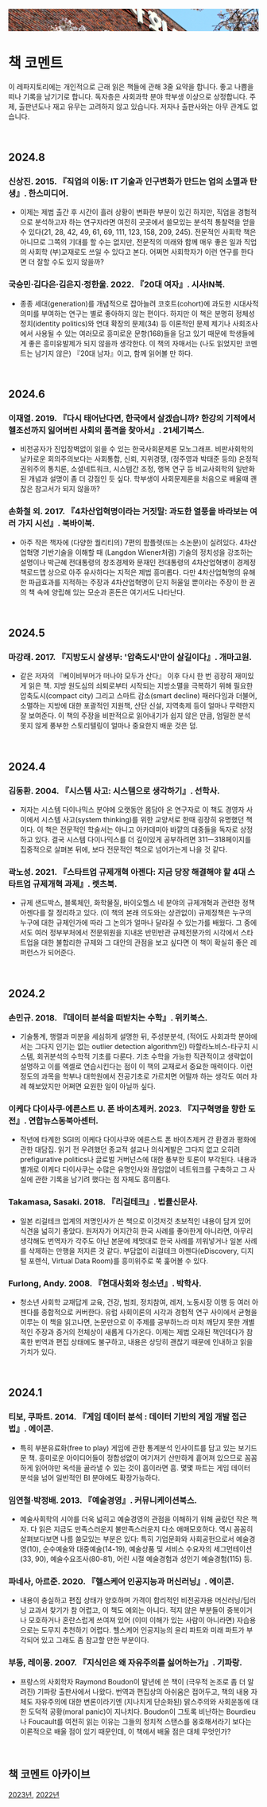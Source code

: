 <p align="center">
  <img src="https://github.com/hxk271/Syllabi/blob/main/sb1.jpg">
</p>

# 책 코멘트

이 레파지토리에는 개인적으로 근래 읽은 책들에 관해 3줄 요약을 합니다. 좋고 나쁨을 떠나 기록을 남기기로 합니다. 독자층은 사회과학 분야 학부생 이상으로 상정합니다. 주제, 출판년도나 재고 유무는 고려하지 않고 있습니다. 저자나 출판사와는 아무 관계도 없습니다.

<br/>

## 2024.8

### 신상진. 2015. 『직업의 이동: IT 기술과 인구변화가 만드는 업의 소멸과 탄생』. 한스미디어.

- 이제는 제법 출간 후 시간이 흘러 상황이 변화한 부분이 있긴 하지만, 직업을 경험적으로 분석하고자 하는 연구자라면 여전히 곳곳에서 쓸모있는 분석적 통찰력을 얻을 수 있다(21, 28, 42, 49, 61, 69, 111, 123, 158, 209, 245). 전문적인 사회학 책은 아니므로 그쪽의 기대를 할 수는 없지만, 전문직의 미래와 함께 매우 좋은 일과 직업의 사회학 (부)교재로도 쓰일 수 있다고 본다. 어쩌면 사회학자가 이런 연구를 한다면 더 잘할 수도 있지 않을까?

### 국승민·김다은·김은지·정한울. 2022. 『20대 여자』. 시사IN북.

- 종종 세대(generation)를 개념적으로 잡아늘려 코호트(cohort)에 과도한 시대사적 의미를 부여하는 연구는 별로 좋아하지 않는 편이다. 하지만 이 책은 분명히 정체성 정치(identity politics)와 연대 확장의 문제(34) 등 이론적인 문제 제기나 사회조사에서 사용될 수 있는 여러모로 흥미로운 문항(168)들을 담고 있기 때문에 학생들에게 좋은 흥미유발제가 되지 않을까 생각한다. 이 책의 자매서는 (나도 읽었지만 코멘트는 남기지 않은) 『20대 남자』이고, 함께 읽어볼 만 하다.


<br/>

## 2024.6

### 이재열. 2019. 『다시 태어난다면, 한국에서 살겠습니까? 한강의 기적에서 헬조선까지 잃어버린 사회의 품격을 찾아서』. 21세기북스.

- 비전공자가 진입장벽없이 읽을 수 있는 한국사회문제론 모노그래프. 비판사회학의 날카로운 회의주의보다는 사회통합, 신뢰, 지위경쟁, (정주영과 박태준 등의) 온정적 권위주의 통치론, 소셜네트워크, 시스템간 조정, 행복 연구 등 비교사회학의 일반화된 개념과 설명이 좀 더 강점인 듯 싶다. 학부생이 사회문제론을 처음으로 배울때 괜찮은 참고서가 되지 않을까?


### 손화철 외. 2017. 『4차산업혁명이라는 거짓말: 과도한 열풍을 바라보는 여러 가지 시선』. 북바이북.

- 아주 작은 책자에 (다양한 퀄리티의) 7편의 팜플렛(또는 소논문)이 실려있다. 4차산업혁명 기반기술을 이해할 때 (Langdon Wiener처럼) 기술의 정치성을 강조하는 설명이나 박근혜 전대통령의 창조경제와 문재인 전대통령의 4차산업혁병이 경제정책로드맵 상으로 아주 유사하다는 지적은 제법 흥미롭다. 다만 4차산업혁명의 유해한 파급효과를 지적하는 주장과 4차산업혁명이 단지 허울일 뿐이라는 주장이 한 권의 책 속에 양립해 있는 모순과 혼돈은 여기서도 나타난다.


<br/>

## 2024.5

### 마강래. 2017. 『지방도시 살생부: '압축도시'만이 살길이다』. 개마고원.

- 같은 저자의 『베이비부머가 떠나야 모두가 산다』 이후 다시 한 번 굉장히 재미있게 읽은 책. 지방 원도심의 쇠퇴로부터 시작되는 지방소멸을 극복하기 위해 필요한 압축도시(compact city) 그리고 스마트 감소(smart decline) 패러다임과 더불어, 소멸하는 지방에 대한 포괄적인 지원책, 산단 신설, 지역축제 등이 얼마나 무력한지 잘 보여준다. 이 책의 주장을 비판적으로 읽어내기가 쉽지 않은 만큼, 엄밀한 분석 못지 않게 풍부한 스토리텔링이 얼마나 중요한지 배운 것은 덤.


<br/>

## 2024.4

### 김동환. 2004. 『시스템 사고: 시스템으로 생각하기』. 선학사.

- 저자는 시스템 다이나믹스 분야에 오랫동안 몸담아 온 연구자로 이 책도 경영자 사이에서 시스템 사고(system thinking)를 위한 교양서로 한때 굉장히 유명했던 책이다. 이 책은 전문적인 학술서는 아니고 아카데미아 바깥의 대중들을 독자로 상정하고 있다. 결국 시스템 다이나믹스를 더 깊이있게 공부하려면 311ㅡ318페이지를 집중적으로 살펴본 뒤에, 보다 전문적인 책으로 넘어가는게 나을 것 같다.


### 곽노성. 2021. 『스타트업 규제개혁 아젠다: 지금 당장 해결해야 할 4대 스타트업 규제개혁 과제』. 렛츠북.

- 규제 샌드박스, 블록체인, 화학물질, 바이오헬스 네 분야의 규제개혁과 관련한 정책 아젠다를 잘 정리하고 있다. (이 책의 본래 의도와는 상관없이) 규제정책은 누구의 누구에 대한 규제인가에 따라 그 논의가 얼마나 달라질 수 있는가를 배웠다. 그 중에서도 여러 정부부처에서 전문위원을 지내온 반민반관 규제전문가의 시각에서 스타트업을 대한 불합리한 규제와 그 대안의 관점을 보고 싶다면 이 책이 확실히 좋은 레퍼런스가 되어준다.


<br/>

## 2024.2

### 손민규. 2018. 『데이터 분석을 떠받치는 수학』. 위키북스.

- 기술통계, 행렬과 미분을 세심하게 설명한 뒤, 주성분분석, (적어도 사회과학 분야에서는 그다지 인기는 없는 outlier detection algorithm인) 마할라노비스-타구치 시스템, 회귀분석의 수학적 기초를 다룬다. 기초 수학을 가능한 직관적이고 생략없이 설명하고 이를 엑셀로 연습시킨다는 점이 이 책의 교재로서 중요한 매력이다. 이런 정도의 과목을 학부나 대학원에서 전공기초로 가르치면 어떨까 하는 생각도 여러 차례 해보았지만 어쩌면 요원한 일이 아닐까 싶다.


### 이케다 다이사쿠·에른스트 U. 폰 바이츠제커. 2023. 『지구혁명을 향한 도전』. 연합뉴스동북아센터.

- 작년에 타계한 SGI의 이케다 다이사쿠와 에른스트 폰 바이츠제커 간 환경과 평화에 관한 대담집. 읽기 전 우려했던 종교적 설교나 의식계발은 그다지 없고 오히려 prefigurative politics나 글로벌 거버넌스에 대한 풍부한 토론이 부각된다. 내용과 별개로 이케다 다이사쿠는 수많은 유명인사와 끊임없이 네트워크를 구축하고 그 사실에 관한 기록을 남기려 했다는 점 자체도 흥미롭다.


### Takamasa, Sasaki. 2018. 『리걸테크』. 법률신문사.

- 일본 리걸테크 업계의 저명인사가 쓴 책으로 이것저것 초보적인 내용이 담겨 있어 식견을 넓히기 좋았다. 원저자가 어지간히 한국 사례를 좋아한게 아니라면, 아무리 생각해도 번역자가 각주도 아닌 본문에 제멋대로 한국 사례를 끼워넣거나 일본 사례를 삭제하는 만행을 저지른 것 같다. 부담없이 리걸테크 아젠다(eDiscovery, 디지털 포렌식, Virtual Data Room)를 흥미위주로 쭉 훑어볼 수 있다.


### Furlong, Andy. 2008. 『현대사회와 청소년』. 박학사.

- 청소년 사회학 교재답게 교육, 건강, 범죄, 정치참여, 레저, 노동시장 이행 등 여러 아젠다를 종합적으로 커버한다. 유럽 사회이론의 시각과 경험적 연구 사이에서 균형을 이루는 이 책을 읽고나면, 논문만으로 이 주제를 공부하느라 미처 깨닫지 못한 개별적인 주장과 증거의 전체상이 새롭게 다가온다. 이제는 제법 오래된 책인데다가 참혹한 번역과 편집 상태에도 불구하고, 내용은 상당히 괜찮기 때문에 인내하고 읽을 가치가 있다. 




<br/>

## 2024.1

### 티보, 쿠파트. 2014. 『게임 데이터 분석 : 데이터 기반의 게임 개발 접근법』. 에이콘.

- 특히 부분유료화(free to play) 게임에 관한 통계분석 인사이트를 담고 있는 보기드문 책. 흥미로운 아이디어들이 정합성없이 여기저기 산만하게 흩어져 있으므로 꼼꼼하게 읽어야만 옥석을 골라낼 수 있는 것이 흠이라면 흠. 몇몇 파트는 게임 데이터 분석을 넘어 일반적인 BI 분야에도 확장가능하다.


### 임연철·박정배. 2013. 『예술경영』. 커뮤니케이션북스.

- 예술사회학의 시야를 더욱 넓히고 예술경영의 관점을 이해하기 위해 골랐던 작은 책자. 다 읽은 지금도 만족스러운지 불만족스러운지 다소 애매모호하다. 역시 꼼꼼히 살펴보다보면 나름 쓸모있는 부분은 있다: 특히 기업문화와 사회공헌으로서 예술경영(10), 순수예술와 대중예술(14-19), 예술상품 및 서비스 수요자의 세그먼테이션(33, 90), 예술수요조사(80-81), 어린 시절 예술경험과 성인기 예술경험(115) 등.


### 파네사, 아르준. 2020. 『헬스케어 인공지능과 머신러닝』. 에이콘.

- 내용이 충실하고 편집 상태가 양호하며 가격이 합리적인 비전공자용 머신러닝/딥러닝 교과서 찾기가 참 어렵고, 이 책도 예외는 아니다. 적지 않은 부분들이 중복이거나 모호하거나 혼란스럽게 쓰여져 있어 (이미 이해가 있는 사람이 아니라면) 자습용으로는 도무지 추천하기 어렵다. 헬스케어 인공지능의 윤리 파트와 미래 파트가 부각되어 있고 그래도 좀 참고할 만한 부분이다. 


### 부동, 레이몽. 2007. 『지식인은 왜 자유주의를 싫어하는가』. 기파랑.

- 프랑스의 사회학자 Raymond Boudon이 말년에 쓴 책이 (극우적 논조로 좀 더 알려진) 기파랑 출판사에서 나왔다. 번역과 편집상의 아쉬움은 접어두고, 책의 내용 자체도 자유주의에 대한 변론이라기엔 (지나치게 단순화된) 맑스주의와 사회운동에 대한 도덕적 공황(moral panic)이 지나치다. Boudon이 그토록 비난하는 Bourdieu나 Foucault를 여전히 읽는 이유는 그들의 정치적 스탠스를 옹호해서라기 보다는 이론적으로 배울 점이 있기 때문인데, 이 책에서 배울 점은 대체 무엇인가?


<br/>

## 책 코멘트 아카이브

[2023년](https://github.com/hxk271/BooksCommented/blob/main/2023.md), [2022년](https://github.com/hxk271/BooksCommented/blob/main/2022.md)
